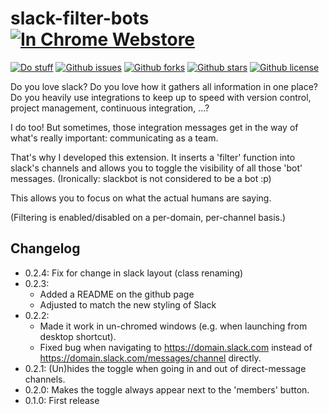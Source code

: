 # slack-filter-bots [![In Chrome Webstore][button-install]][store-link]

[![Do stuff][button-version]][store-link]
[![Github issues][shieldio-issues]][github-issues]
[![Github forks][shieldio-forks]][github-link]
[![Github stars][shieldio-stars]][github-link]
[![Github license][shieldio-license]][github-link]

Do you love slack? Do you love how it gathers all information in one place? Do you heavily use integrations to keep up to speed with version control, project management, continuous integration, ...?

I do too! But sometimes, those integration messages get in the way of what's really important: communicating as a team.

That's why I developed this extension. It inserts a 'filter' function into slack's channels and allows you to toggle the visibility of all those 'bot' messages. (Ironically: slackbot is not considered to be a bot :p)

This allows you to focus on what the actual humans are saying.


(Filtering is enabled/disabled on a per-domain, per-channel basis.)

## Changelog
 * 0.2.4: Fix for change in slack layout (class renaming)
 * 0.2.3:
    - Added a README on the github page
    - Adjusted to match the new styling of Slack
 * 0.2.2:
    - Made it work in un-chromed windows (e.g. when launching from desktop shortcut).
    - Fixed bug when navigating to https://domain.slack.com instead of https://domain.slack.com/messages/channel directly.
 * 0.2.1: (Un)hides the toggle when going in and out of direct-message channels.
 * 0.2.0: Makes the toggle always appear next to the 'members' button.
 * 0.1.0: First release

[store-link]:       https://chrome.google.com/webstore/detail/slack-bot-filter/blephhkggdennbfmdcjmlfimedknghfc
[github-link]:      https://github.com/call-a3/slack-filter-bots/issues
[github-issues]:    https://github.com/call-a3/slack-filter-bots/issues
[shieldio-issues]:  https://img.shields.io/github/issues/call-a3/slack-filter-bots.svg
[shieldio-forks]:   https://img.shields.io/github/forks/call-a3/slack-filter-bots.svg
[shieldio-stars]:   https://img.shields.io/github/stars/call-a3/slack-filter-bots.svg
[shieldio-license]: https://img.shields.io/github/license/call-a3/slack-filter-bots.svg
[button-version]:   https://img.shields.io/badge/version-0.2.4-blue.svg
[button-install]:   https://cdn.rawgit.com/call-a3/slack-filter-bots/7f62431f0d3e460b23e34b87a9bcb27fca0edaba/install-button.svg
